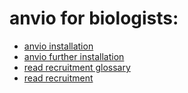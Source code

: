 # anvio for biologists:

- [anvio installation](installation.md)
- [anvio further installation](further_installation.md)
- [read recruitment glossary](read_recruitment_glossary.md)
- [read recruitment](read_recruitment.md)

